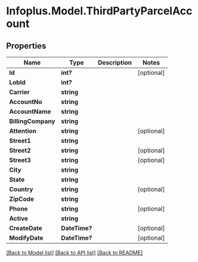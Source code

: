 # Infoplus.Model.ThirdPartyParcelAccount
## Properties

Name | Type | Description | Notes
------------ | ------------- | ------------- | -------------
**Id** | **int?** |  | [optional] 
**LobId** | **int?** |  | 
**Carrier** | **string** |  | 
**AccountNo** | **string** |  | 
**AccountName** | **string** |  | 
**BillingCompany** | **string** |  | 
**Attention** | **string** |  | [optional] 
**Street1** | **string** |  | 
**Street2** | **string** |  | [optional] 
**Street3** | **string** |  | [optional] 
**City** | **string** |  | 
**State** | **string** |  | 
**Country** | **string** |  | [optional] 
**ZipCode** | **string** |  | 
**Phone** | **string** |  | [optional] 
**Active** | **string** |  | 
**CreateDate** | **DateTime?** |  | [optional] 
**ModifyDate** | **DateTime?** |  | [optional] 

[[Back to Model list]](../README.md#documentation-for-models) [[Back to API list]](../README.md#documentation-for-api-endpoints) [[Back to README]](../README.md)

